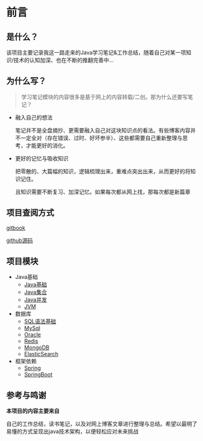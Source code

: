 # 前言

## 是什么？

该项目主要记录我这一路走来的Java学习笔记&工作总结，随着自己对某一项知识/技术的认知加深、也在不断的推翻完善中...

## 为什么写？

> 学习笔记模块的内容很多是基于网上的内容转载/二创。那为什么还要写笔记？

- 融入自己的想法

  笔记并不是全盘摘抄、更需要融入自己对这块知识点的看法。有些博客内容并不一定全对（存在错误、过时、好坏参半）、这些都需要自己重新整理与思考，才能更好的消化。

- 更好的记忆与吸收知识

  把零散的、大篇幅的知识，逻辑梳理出来，重难点突出出来，从而更好的将知识记住。

  且知识需要不断复习、加深记忆。如果每次都从网上找，那每次都是新篇章

## 项目查阅方式

[gitbook](http://java.isture.com/)

[github源码](https://github.com/zszdevelop/java-study-gitbook)

## 项目模块

- Java基础
  - [Java基础](https://java.isture.com/java/base/Java%E5%9F%BA%E7%A1%80.html)
  - [Java集合](https://java.isture.com/java/collection/Java%E5%AE%B9%E5%99%A8%E5%9F%BA%E7%A1%80.html)
  - [Java并发](https://java.isture.com/java/thread/base/Java%E7%BA%BF%E7%A8%8B%E5%9F%BA%E7%A1%80.html)
  - [JVM](https://java.isture.com/java/jvm/Java%E5%86%85%E5%AD%98%E5%8C%BA%E5%9F%9F.html)
- 数据库
  - [SQL语法基础](https://java.isture.com/db/sql/SQL%E8%AF%AD%E6%B3%95%E5%9F%BA%E7%A1%80.html)
  - [MySql](https://java.isture.com/db/mysql/%E5%AD%97%E7%AC%A6%E9%9B%86%E4%B8%8E%E6%8E%92%E5%BA%8F%E8%A7%84%E5%88%99.html)
  - [Oracle](https://java.isture.com/db/Oracle/%E9%80%9A%E8%BF%87docker%E5%AE%89%E8%A3%85Oracle.html)
  - [Redis](https://java.isture.com/db/redis/Redis%E6%A6%82%E5%BF%B5%E5%92%8C%E5%9F%BA%E7%A1%80.html)
  - [MongoDB](https://java.isture.com/db/mongodb/sql2mongo/%E4%BB%8ESQL%E5%88%B0MongoDB%E4%B9%8B%E6%A6%82%E5%BF%B5%E7%AF%87.html)
  - [ElasticSearch](https://java.isture.com/db/Elasticsearch/ES%E8%AF%A6%E8%A7%A3-ElasticSearch%E5%9F%BA%E7%A1%80%E6%A6%82%E5%BF%B5.html)
- 框架依赖
  - [Spring](https://java.isture.com/dependencies/C1spring/base/Spring%E5%9F%BA%E7%A1%80-Spring%E7%AE%80%E5%8D%95%E4%BE%8B%E5%AD%90%E5%BC%95%E5%85%A5Spring%E8%A6%81%E7%82%B9.html)
  - [SpringBoot](https://java.isture.com/dependencies/C1SpringBoot/base/SpringBoot%E5%85%A5%E9%97%A8-SpringBoot%E7%AE%80%E4%BB%8B.html)


## 参考与鸣谢

**本项目的内容主要来自**

自己的工作总结，读书笔记，以及对网上博客文章进行整理与总结。希望以最明了易懂的方式呈现出java技术架构，以便轻松应对未来挑战

[//]: # (- [Java 全栈知识体系]&#40;https://pdai.tech/&#41;)

[//]: # (- [Java学习+面试指南]&#40;<https://github.com/Snailclimb/JavaGuide>&#41;)

[//]: # (- [一灯架构]&#40;https://www.zhihu.com/people/mu-rong-kevin&#41;)

[//]: # (- [阮一峰的网络日志]&#40;http://www.ruanyifeng.com/blog/&#41;)

[//]: # (- [mrbird博客与开源项目]&#40;https://github.com/wuyouzhuguli&#41;)

[//]: # (- [芋道源码]&#40;http://www.iocoder.cn/?qun&#41;)

[//]: # (- [张开涛博客]&#40;<https://www.iteye.com/blog/user/jinnianshilongnian>&#41;)

[//]: # (- [纯洁的微笑]&#40;http://www.ityouknow.com/&#41;)

[//]: # (- 等等优秀的博客会在具体文章后列出)



